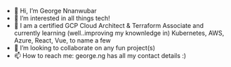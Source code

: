 - 👋 Hi, I’m George Nnanwubar
- 👀 I’m interested in all things tech!
- 🌱 I am a certified GCP Cloud Architect & Terraform Associate and currently learning (well..improving my knownledge in) Kubernetes, AWS, Azure, React, Vue, to name a few
- 💞️ I’m looking to collaborate on any fun project(s)
- 📫 How to reach me: george.ng has all my contact details :)

<!---
georgennanwubar/georgennanwubar is a ✨ special ✨ repository because its `README.md` (this file) appears on your GitHub profile.
You can click the Preview link to take a look at your changes.
--->
